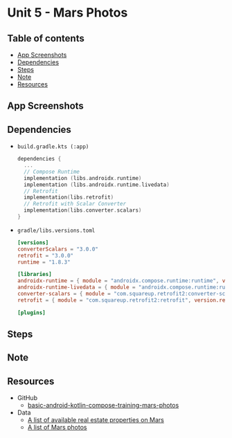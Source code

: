 <!-- omit in toc -->
# Unit 5 - Mars Photos

<!-- omit in toc -->
## Table of contents

- [App Screenshots](#app-screenshots)
- [Dependencies](#dependencies)
- [Steps](#steps)
- [Note](#note)
- [Resources](#resources)

## App Screenshots

## Dependencies

- `build.gradle.kts (:app)`

  ```kts
  dependencies {
    ...
    // Compose Runtime
    implementation (libs.androidx.runtime)
    implementation (libs.androidx.runtime.livedata)
    // Retrofit
    implementation(libs.retrofit)
    // Retrofit with Scalar Converter
    implementation(libs.converter.scalars)
  }
  ```

- `gradle/libs.versions.toml`

  ```toml
  [versions]
  converterScalars = "3.0.0"
  retrofit = "3.0.0"
  runtime = "1.8.3"

  [libraries]
  androidx-runtime = { module = "androidx.compose.runtime:runtime", version.ref = "runtime" }
  androidx-runtime-livedata = { module = "androidx.compose.runtime:runtime-livedata", version.ref = "runtime" }
  converter-scalars = { module = "com.squareup.retrofit2:converter-scalars", version.ref = "converterScalars" }
  retrofit = { module = "com.squareup.retrofit2:retrofit", version.ref = "retrofit" }

  [plugins]
  ```

## Steps

## Note

## Resources

- GitHub
  - [basic-android-kotlin-compose-training-mars-photos](https://github.com/google-developer-training/basic-android-kotlin-compose-training-mars-photos/tree/starter)
- Data
  - [A list of available real estate properties on Mars](https://android-kotlin-fun-mars-server.appspot.com/realestate)
  - [A list of Mars photos](https://android-kotlin-fun-mars-server.appspot.com/photos)
